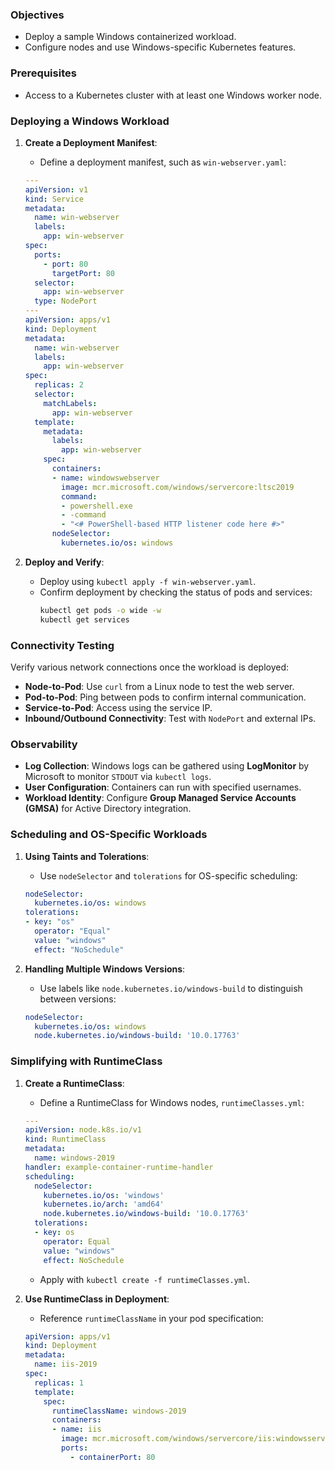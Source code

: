 
### Objectives

- Deploy a sample Windows containerized workload.
- Configure nodes and use Windows-specific Kubernetes features.


### Prerequisites

- Access to a Kubernetes cluster with at least one Windows worker node.

### Deploying a Windows Workload

1. **Create a Deployment Manifest**:
   - Define a deployment manifest, such as `win-webserver.yaml`:
   
   ```yaml
   ---
   apiVersion: v1
   kind: Service
   metadata:
     name: win-webserver
     labels:
       app: win-webserver
   spec:
     ports:
       - port: 80
         targetPort: 80
     selector:
       app: win-webserver
     type: NodePort
   ---
   apiVersion: apps/v1
   kind: Deployment
   metadata:
     name: win-webserver
     labels:
       app: win-webserver
   spec:
     replicas: 2
     selector:
       matchLabels:
         app: win-webserver
     template:
       metadata:
         labels:
           app: win-webserver
       spec:
         containers:
         - name: windowswebserver
           image: mcr.microsoft.com/windows/servercore:ltsc2019
           command:
           - powershell.exe
           - -command
           - "<# PowerShell-based HTTP listener code here #>"
         nodeSelector:
           kubernetes.io/os: windows
   ```

2. **Deploy and Verify**:
   - Deploy using `kubectl apply -f win-webserver.yaml`.
   - Confirm deployment by checking the status of pods and services:
     ```bash
     kubectl get pods -o wide -w
     kubectl get services
     ```


### Connectivity Testing

Verify various network connections once the workload is deployed:

- **Node-to-Pod**: Use `curl` from a Linux node to test the web server.
- **Pod-to-Pod**: Ping between pods to confirm internal communication.
- **Service-to-Pod**: Access using the service IP.
- **Inbound/Outbound Connectivity**: Test with `NodePort` and external IPs.


### Observability

- **Log Collection**: Windows logs can be gathered using **LogMonitor** by Microsoft to monitor `STDOUT` via `kubectl logs`.
- **User Configuration**: Containers can run with specified usernames.
- **Workload Identity**: Configure **Group Managed Service Accounts (GMSA)** for Active Directory integration.


### Scheduling and OS-Specific Workloads

1. **Using Taints and Tolerations**:
   - Use `nodeSelector` and `tolerations` for OS-specific scheduling:
   
   ```yaml
   nodeSelector:
     kubernetes.io/os: windows
   tolerations:
   - key: "os"
     operator: "Equal"
     value: "windows"
     effect: "NoSchedule"
   ```

2. **Handling Multiple Windows Versions**:
   - Use labels like `node.kubernetes.io/windows-build` to distinguish between versions:
   
   ```yaml
   nodeSelector:
     kubernetes.io/os: windows
     node.kubernetes.io/windows-build: '10.0.17763'
   ```


### Simplifying with RuntimeClass

1. **Create a RuntimeClass**:
   - Define a RuntimeClass for Windows nodes, `runtimeClasses.yml`:
   
   ```yaml
   ---
   apiVersion: node.k8s.io/v1
   kind: RuntimeClass
   metadata:
     name: windows-2019
   handler: example-container-runtime-handler
   scheduling:
     nodeSelector:
       kubernetes.io/os: 'windows'
       kubernetes.io/arch: 'amd64'
       node.kubernetes.io/windows-build: '10.0.17763'
     tolerations:
     - key: os
       operator: Equal
       value: "windows"
       effect: NoSchedule
   ```

   - Apply with `kubectl create -f runtimeClasses.yml`.

2. **Use RuntimeClass in Deployment**:
   - Reference `runtimeClassName` in your pod specification:
   
   ```yaml
   apiVersion: apps/v1
   kind: Deployment
   metadata:
     name: iis-2019
   spec:
     replicas: 1
     template:
       spec:
         runtimeClassName: windows-2019
         containers:
         - name: iis
           image: mcr.microsoft.com/windows/servercore/iis:windowsservercore-ltsc2019
           ports:
             - containerPort: 80
   ```
